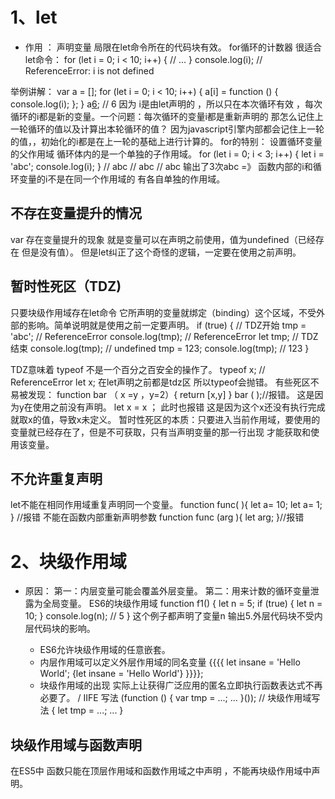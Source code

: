#  1、let
- 作用 ： 声明变量 局限在let命令所在的代码块有效。
for循环的计数器 很适合let命令：
for (let i = 0; i < 10; i++) {
  // ...
}
console.log(i);
// ReferenceError: i is not defined

举例讲解：
var a = [];
for (let i = 0; i < 10; i++) {
  a[i] = function () {
    console.log(i);
  };
}
a[6](); // 6
因为 i是由let声明的 ，所以只在本次循环有效 ，每次循环的i都是新的变量。一个问题：每次循环的变量i都是重新声明的 那怎么记住上一轮循环的值以及计算出本轮循环的值？ 因为javascript引擎内部都会记住上一轮的值，，初始化的i都是在上一轮的基础上进行计算的。
for的特别： 设置循环变量的父作用域 循环体内的是一个单独的子作用域。
for (let i = 0; i < 3; i++) {
  let i = 'abc';
  console.log(i);
}
// abc
// abc
// abc
输出了3次abc =》 函数内部的i和循环变量的i不是在同一个作用域的 有各自单独的作用域。

## 不存在变量提升的情况
var 存在变量提升的现象 就是变量可以在声明之前使用，值为undefined（已经存在 但是没有值）。
但是let纠正了这个奇怪的逻辑，一定要在使用之前声明。

## 暂时性死区（TDZ)
只要块级作用域存在let命令 它所声明的变量就绑定（binding）这个区域，不受外部的影响。简单说明就是使用之前一定要声明。
if (true) {
  // TDZ开始
  tmp = 'abc'; // ReferenceError
  console.log(tmp); // ReferenceError
let tmp; // TDZ结束
  console.log(tmp); // undefined
tmp = 123;
  console.log(tmp); // 123
}

TDZ意味着 typeof 不是一个百分之百安全的操作了。
typeof x; // ReferenceError
let x;
在let声明之前都是tdz区 所以typeof会抛错。
有些死区不易被发现：
function bar （ x =y ，y=2）{
   return [x,y]
}
bar ( );//报错。
这是因为y在使用之前没有声明。
let x = x ；
此时也报错 这是因为这个x还没有执行完成就取x的值，导致x未定义。
暂时性死区的本质：只要进入当前作用域，要使用的变量就已经存在了，但是不可获取，只有当声明变量的那一行出现 才能获取和使用该变量。

## 不允许重复声明
let不能在相同作用域重复声明同一个变量。
function func( ){
let a= 10;
let a= 1;
} //报错
不能在函数内部重新声明参数
function func (arg ){
let arg;
}//报错

# 2、块级作用域
- 原因：
第一：内层变量可能会覆盖外层变量。
第二：用来计数的循环变量泄露为全局变量。
ES6的块级作用域
function f1() {
  let n = 5;
  if (true) {
    let n = 10;
  }
  console.log(n); // 5
}
这个例子都声明了变量n 输出5.外层代码块不受内层代码块的影响。

	- ES6允许块级作用域的任意嵌套。
	- 内层作用域可以定义外层作用域的同名变量
	{{{{
  let insane = 'Hello World';
  {let insane = 'Hello World'}
}}}};
	- 块级作用域的出现 实际上让获得广泛应用的匿名立即执行函数表达式不再必要了。
	/ IIFE 写法
(function () {
  var tmp = ...;
  ...
}());
	// 块级作用域写法
{
  let tmp = ...;
  ...
}
	
	
## 块级作用域与函数声明
在ES5中 函数只能在顶层作用域和函数作用域之中声明 ，不能再块级作用域中声明。

